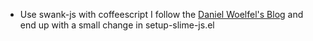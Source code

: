 - Use swank-js with coffeescript
  I follow the [Daniel Woelfel's Blog](http://blog.danielwoelfel.com/2012/07/how-to-use-swank-js-with-coffeescript/) and end up with a small change in
  setup-slime-js.el
